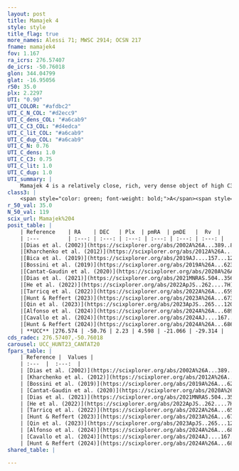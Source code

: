 ```yaml
---
layout: post
title: Mamajek 4
style: style
title_flag: true
more_names: Alessi 71; MWSC 2914; OCSN 217
fname: mamajek4
fov: 1.167
ra_icrs: 276.57407
de_icrs: -50.76018
glon: 344.04799
glat: -16.95056
r50: 35.0
plx: 2.2297
UTI: "0.90"
UTI_COLOR: "#afdbc2"
UTI_C_N_COL: "#d2ecc9"
UTI_C_dens_COL: "#a6cab9"
UTI_C_C3_COL: "#d4edca"
UTI_C_lit_COL: "#a6cab9"
UTI_C_dup_COL: "#a6cab9"
UTI_C_N: 0.76
UTI_C_dens: 1.0
UTI_C_C3: 0.75
UTI_C_lit: 1.0
UTI_C_dup: 1.0
UTI_summary: |
    Mamajek 4 is a relatively close, rich, very dense object of high C3 quality. It is very well-studied in the literature.
class3: |
    <span style="color: green; font-weight: bold;">A</span><span style="color: #FFC300; font-weight: bold;">B</span>
r_50_val: 35.0
N_50_val: 119
scix_url: Mamajek%204
posit_table: |
    | Reference    | RA    | DEC   | Plx  | pmRA  | pmDE   |  Rv  |
    | :---         | :---: | :---: | :---: | :---: | :---: | :---: |
    |[Dias et al. (2002)](https://scixplorer.org/abs/2002A%26A...389..871D) | 276.5 | -51.0 | -- | 4.4 | -19.4 | -43.4 |
    |[Kharchenko et al. (2012)](https://scixplorer.org/abs/2012A%26A...543A.156K) | 276.533 | -50.955 | -- | 3.9 | -19.2 | -- |
    |[Bica et al. (2019)](https://scixplorer.org/abs/2019AJ....157...12B) | 276.506 | -50.998 | -- | -- | -- | -- |
    |[Bossini et al. (2019)](https://scixplorer.org/abs/2019A%26A...623A.108B) | 276.635 | -50.772 | -- | -- | -- | -- |
    |[Cantat-Gaudin et al. (2020)](https://scixplorer.org/abs/2020A%26A...640A...1C) | 276.635 | -50.772 | 2.224 | 4.646 | -21.051 | -- |
    |[Dias et al. (2021)](https://scixplorer.org/abs/2021MNRAS.504..356D) | 276.644 | -50.879 | 2.227 | 4.639 | -21.015 | -27.42 |
    |[He et al. (2022)](https://scixplorer.org/abs/2022ApJS..262....7H) | 276.567 | -50.608 | 2.222 | 4.625 | -20.897 | -- |
    |[Tarricq et al. (2022)](https://scixplorer.org/abs/2022A%26A...659A..59T) | 276.808 | -50.76 | 2.217 | 4.424 | -21.421 | -- |
    |[Hunt & Reffert (2023)](https://scixplorer.org/abs/2023A%26A...673A.114H) | 276.371 | -50.637 | 2.219 | 3.659 | -21.67 | -29.69 |
    |[Qin et al. (2023)](https://scixplorer.org/abs/2023ApJS..265...12Q) | 276.58 | -50.71 | 2.23 | 4.06 | -21.71 | -28.65 |
    |[Alfonso et al. (2024)](https://scixplorer.org/abs/2024A%26A...689A..18A) | 276.203 | -50.986 | 2.183 | 4.422 | -21.294 | -- |
    |[Cavallo et al. (2024)](https://scixplorer.org/abs/2024AJ....167...12C) | 274.531 | -52.302 | 2.221 | -- | -- | -- |
    |[Hunt & Reffert (2024)](https://scixplorer.org/abs/2024A%26A...686A..42H) | 276.371 | -50.637 | 2.219 | 3.659 | -21.67 | -29.69 |
    | **UCC** |276.574 | -50.76 | 2.23 | 4.598 | -21.066 | -29.314 | 
cds_radec: 276.57407,-50.76018
carousel: UCC_HUNT23_CANTAT20
fpars_table: |
    | Reference |  Values |
    | :---  |  :---:  |
    | [Dias et al. (2002)](https://scixplorer.org/abs/2002A%26A...389..871D) | `E(B-V)=0.05, Dist=385.0, Age=8.8` |
    | [Kharchenko et al. (2012)](https://scixplorer.org/abs/2012A%26A...543A.156K) | `e_bv=0.05, distance=386, log_age=8.815` |
    | [Bossini et al. (2019)](https://scixplorer.org/abs/2019A%26A...623A.108B) | `AV=0.199, Dist=8.029, logA=8.824, Fe/H=0.0` |
    | [Cantat-Gaudin et al. (2020)](https://scixplorer.org/abs/2020A%26A...640A...1C) | `AVNN=0.31, DMNN=8.32, AgeNN=8.57` |
    | [Dias et al. (2021)](https://scixplorer.org/abs/2021MNRAS.504..356D) | `Av=0.207, Dist=441, logage=8.847, [Fe/H]=0.049` |
    | [He et al. (2022)](https://scixplorer.org/abs/2022ApJS..262....7H) | `A0=0.55, logAge=7.9` |
    | [Tarricq et al. (2022)](https://scixplorer.org/abs/2022A%26A...659A..59T) | `Dist=454, logAgeNN=8.57` |
    | [Hunt & Reffert (2023)](https://scixplorer.org/abs/2023A%26A...673A.114H) | `AV50=0.198, diffAV50=0.851, MOD50=8.161, logAge50=8.494` |
    | [Qin et al. (2023)](https://scixplorer.org/abs/2023ApJS..265...12Q) | `E(B-V)=0.13, m-M=8.61, logt=8.9` |
    | [Alfonso et al. (2024)](https://scixplorer.org/abs/2024A%26A...689A..18A) | `AV=0.30906, MOD=8.32004, logAge=8.73351, Z=0.04894` |
    | [Cavallo et al. (2024)](https://scixplorer.org/abs/2024AJ....167...12C) | `AV50=0.39, dMod50=8.29, logAge50=8.53, [Fe/H]50=0.48` |
    | [Hunt & Reffert (2024)](https://scixplorer.org/abs/2024A%26A...686A..42H) | `MassJ=113.718` |
shared_table: |
    
---
```

